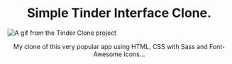 <h1 align=center>Simple Tinder Interface Clone.</h1>

<img src="projeto.gif" alt="A gif from the Tinder Clone project"> <br>

<p align=center>My clone of this very popular app using HTML, CSS with Sass and Font-Awesome Icons...</p>
